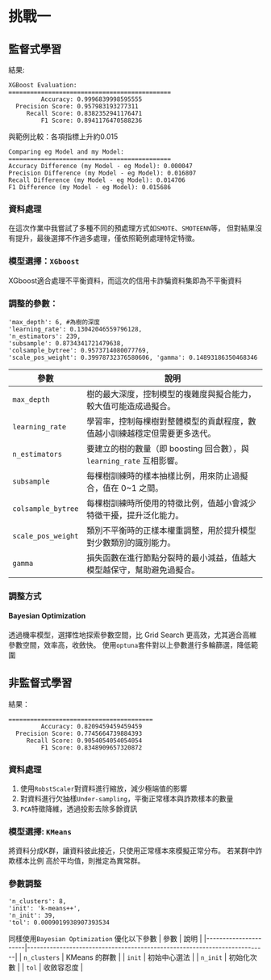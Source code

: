 # 挑戰一
## 監督式學習

結果:
```
XGBoost Evaluation:
=============================================
         Accuracy: 0.9996839998595555
  Precision Score: 0.957983193277311
     Recall Score: 0.8382352941176471
         F1 Score: 0.8941176470588236
```
與範例比較：各項指標上升約0.015
```
Comparing eg Model and my Model:
=============================================
Accuracy Difference (my Model - eg Model): 0.000047
Precision Difference (my Model - eg Model): 0.016807
Recall Difference (my Model - eg Model): 0.014706
F1 Difference (my Model - eg Model): 0.015686
```
### 資料處理
在這次作業中我嘗試了多種不同的預處理方式如`SMOTE`、`SMOTEENN`等，
但對結果沒有提升，最後選擇不作過多處理，僅依照範例處理特定特徵。

### 模型選擇：`XGboost`
XGboost適合處理不平衡資料，而這次的信用卡詐騙資料集即為不平衡資料
### 調整的參數：
```
'max_depth': 6, #為樹的深度
'learning_rate': 0.13042046559796128, 
'n_estimators': 239, 
'subsample': 0.8734341721479638,
'colsample_bytree': 0.9573714080077769,
'scale_pos_weight': 0.39978732376580606, 'gamma': 0.14893186350468346
```
| 參數             | 說明                                                                 |
|----------------------|--------------------------------------------------------------------------|
| `max_depth`          | 樹的最大深度，控制模型的複雜度與擬合能力，較大值可能造成過擬合。        |
| `learning_rate`      | 學習率，控制每棵樹對整體模型的貢獻程度，數值越小訓練越穩定但需要更多迭代。 |
| `n_estimators`       | 要建立的樹的數量（即 boosting 回合數），與 `learning_rate` 互相影響。      |
| `subsample`          | 每棵樹訓練時的樣本抽樣比例，用來防止過擬合，值在 0~1 之間。              |
| `colsample_bytree`   | 每棵樹訓練時所使用的特徵比例，值越小會減少特徵干擾，提升泛化能力。        |
| `scale_pos_weight`   | 類別不平衡時的正樣本權重調整，用於提升模型對少數類別的識別能力。          |
| `gamma`              | 損失函數在進行節點分裂時的最小減益，值越大模型越保守，幫助避免過擬合。     |
### 調整方式
#### Bayesian Optimization
透過機率模型，選擇性地探索參數空間，比 Grid Search 更高效，尤其適合高維參數空間，效率高，收斂快。
使用`optuna`套件對以上參數進行多輪篩選，降低範圍

## 非監督式學習
結果：
```
========================================
         Accuracy: 0.8209459459459459
  Precision Score: 0.7745664739884393
     Recall Score: 0.9054054054054054
         F1 Score: 0.8348909657320872
```
### 資料處理
1. 使用`RobstScaler`對資料進行縮放，減少極端值的影響
2. 對資料進行欠抽樣`Under-sampling`，平衡正常樣本與詐欺樣本的數量
3. `PCA`特徵降維，透過投影去除多餘資訊
### 模型選擇: `KMeans`
將資料分成K群，讓資料彼此接近，只使用正常樣本來模擬正常分布。
若某群中詐欺樣本比例 高於平均值，則推定為異常群。
### 參數調整
```
'n_clusters': 8,
'init': 'k-means++',
'n_init': 39,
'tol': 0.0009019938907393534
```
同樣使用`Bayesian Optimization`
優化以下參數
| 參數             | 說明                                                                 |
|----------------------|--------------------------------------------------------------------------|
| `n_clusters`          | KMeans 的群數        |
| `init`      | 初始中心選法 |
| `n_init`       | 初始化次數      |
| `tol`          | 收斂容忍度              |
